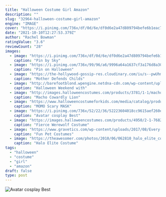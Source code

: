 ```yaml
---
title: "Halloween Costume Girl Amazon"
description: ""
slug: "32964-halloween-costume-girl-amazon"
engine: "IMAGE"
cover: "https://i.pinimg.com/736x/df/0d/6e/df0d6e2a47d809794befe6b1eac7b289.jpg"
date: "2021-10-10T12:27:53.379Z"
author: "Rachel Bowman"
ratingValue: "3.6"
reviewCount: "28"
images:
  - image: "https://i.pinimg.com/736x/df/0d/6e/df0d6e2a47d809794befe6b1eac7b289.jpg"
    caption: "Pin by Sky"
  - image: "https://i.pinimg.com/736x/99/96/a6/9996a64a1637cf3a176d8a30dbd04081--colonel-sanders-costume-teacher-costumes.jpg"
    caption: "Pin on Halloween"
  - image: "https://the-hollywood-gossip-res.cloudinary.com/iu/s--pwUhmMzE--/t_full/cs_srgb,f_auto,fl_strip_profile.lossy,q_auto:420/v1383655240/kid-dressed-as-kkk-member.jpg"
    caption: "Mother Defends Childs"
  - image: "http://barefootblond.wpengine.netdna-cdn.com/wp-content/uploads/2016/11/0R2A8954.jpg"
    caption: "Halloween Weekend with"
  - image: "http://images.halloweencostumes.com/products/3781/1-1/macho-cowardly-lion-costume.jpg"
    caption: "Macho Cowardly Lion"
  - image: "https://www.halloweencostumeforkids.com/media/catalog/product/cache/1/image/650x/040ec09b1e35df139433887a97daa66f/m/o/momo-scary-mask.jpg"
    caption: "MOMO Scary MASK"
  - image: "https://i.pinimg.com/736x/52/22/36/52223604018cc9615aef260e5985975b--cool-cosplay-cosplay-wigs.jpg"
    caption: "Avatar cosplay Best"
  - image: "https://images.halloweencostumes.com/products/4950/2-1-76822/kids-fierce-werewolf-costume.jpg"
    caption: "Fierce Werewolf Costume"
  - image: "https://www.gravetics.com/wp-content/uploads/2017/08/Every-cat-wants-to-be-a-vampire-for-Halloween.jpg"
    caption: "Fun Pet Costumes"
  - image: "https://theawesomer.com/photos/2010/06/062810_halo_elite_costume_5.jpg"
    caption: "Halo Elite Costume"
tags:
  - "halloween"
  - "costume"
  - "girl"
  - "amazon"
draft: false
type: post
---
```



![Avatar cosplay Best](https://i.pinimg.com/736x/52/22/36/52223604018cc9615aef260e5985975b--cool-cosplay-cosplay-wigs.jpg "Avatar cosplay Best")


<!--inArticleAds-->

<!--galleryOne-->


<!--inArticleAds-->

<!--galleryTwo-->


<!--galleryThree-->


